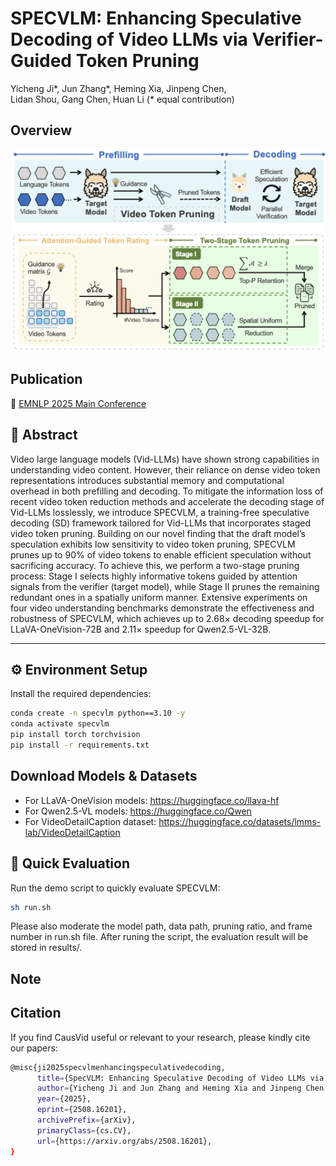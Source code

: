 # SPECVLM: Enhancing Speculative Decoding of Video LLMs via Verifier-Guided Token Pruning

Yicheng Ji*, Jun Zhang*, Heming Xia, Jinpeng Chen,  
Lidan Shou, Gang Chen, Huan Li (* equal contribution)


## Overview
<p align="center">
  <img src="assets/overview.png" alt="SPECVLM Framework" width="600"/>
</p>


## Publication
📌 [EMNLP 2025 Main Conference](https://www.arxiv.org/abs/2508.16201)


## 📖 Abstract
Video large language models (Vid-LLMs) have shown strong capabilities in understanding video content. However, their reliance on dense video token representations introduces substantial memory and computational overhead in both prefilling and decoding. To mitigate the information loss of recent video token reduction methods and accelerate the decoding stage of Vid-LLMs losslessly, we introduce SPECVLM, a training-free speculative decoding (SD) framework tailored for Vid-LLMs that incorporates staged video token pruning. Building on our novel finding that the draft model’s speculation exhibits low sensitivity to video token pruning, SPECVLM prunes up to 90% of video tokens to enable efficient speculation without sacrificing accuracy. To achieve this, we perform a two-stage pruning process: Stage I selects highly informative tokens guided by attention signals from the verifier (target model), while Stage II prunes the remaining redundant ones in a spatially uniform manner. Extensive experiments on four video understanding benchmarks demonstrate the effectiveness and robustness of SPECVLM, which achieves up to 2.68× decoding speedup for LLaVA-OneVision-72B and 2.11× speedup for Qwen2.5-VL-32B.  

---

## ⚙️ Environment Setup

Install the required dependencies:
```bash
conda create -n specvlm python==3.10 -y
conda activate specvlm
pip install torch torchvision
pip install -r requirements.txt
```


## Download Models & Datasets
- For LLaVA-OneVision models: https://huggingface.co/llava-hf
- For Qwen2.5-VL models: https://huggingface.co/Qwen 
- For VideoDetailCaption dataset: https://huggingface.co/datasets/lmms-lab/VideoDetailCaption


## 🚀 Quick Evaluation
Run the demo script to quickly evaluate SPECVLM:
```bash
sh run.sh
```
Please also moderate the model path, data path, pruning ratio, and frame number in run.sh file.
After runing the script, the evaluation result will be stored in results/.

## Note

## Citation
If you find CausVid useful or relevant to your research, please kindly cite our papers:
```bash
@misc{ji2025specvlmenhancingspeculativedecoding,
      title={SpecVLM: Enhancing Speculative Decoding of Video LLMs via Verifier-Guided Token Pruning}, 
      author={Yicheng Ji and Jun Zhang and Heming Xia and Jinpeng Chen and Lidan Shou and Gang Chen and Huan Li},
      year={2025},
      eprint={2508.16201},
      archivePrefix={arXiv},
      primaryClass={cs.CV},
      url={https://arxiv.org/abs/2508.16201}, 
}
```
